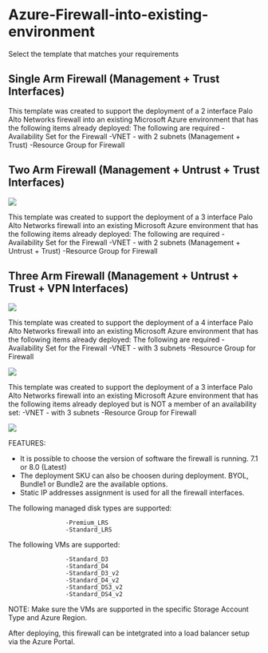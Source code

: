 # Azure-Firewall-into-existing-environment

Select the template that matches your requirements

## Single Arm Firewall (Management + Trust Interfaces)

This template was created to support the deployment of a 2 interface Palo Alto Networks firewall into an existing Microsoft Azure environment that has the following items already deployed:
The following are required
                    -Availability Set for the Firewall
                    -VNET - with 2 subnets (Management + Trust)
                    -Resource Group for Firewall

## Two Arm Firewall (Management + Untrust + Trust Interfaces)

[<img src="http://azuredeploy.net/deploybutton.png"/>](https://portal.azure.com/#create/Microsoft.Template/uri/https%3A%2F%2Fraw.githubusercontent.com%2Fwwce%2Fazure-arm%2Fmaster%2FAdd-new-firewalls-to-existing-deployment%2FAdd-New-Firewall-AzureDeploy-2NIC.json)

This template was created to support the deployment of a 3 interface Palo Alto Networks firewall into an existing Microsoft Azure environment that has the following items already deployed:
The following are required
                    -Availability Set for the Firewall
                    -VNET - with 2 subnets (Management + Untrust + Trust)
                    -Resource Group for Firewall

## Three Arm Firewall (Management + Untrust + Trust + VPN Interfaces)

[<img src="http://azuredeploy.net/deploybutton.png"/>](https://portal.azure.com/#create/Microsoft.Template/uri/https%3A%2F%2Fraw.githubusercontent.com%2Fwwce%2Fazure-arm%2Fmaster%2FAdd-new-firewalls-to-existing-deployment%2FAdd-New-Firewall-AzureDeploy.json)

This template was created to support the deployment of a 4 interface Palo Alto Networks firewall into an existing Microsoft Azure environment that has the following items already deployed:
The following are required
                    -Availability Set for the Firewall
                    -VNET - with 3 subnets
                    -Resource Group for Firewall

[<img src="http://azuredeploy.net/deploybutton.png"/>](https://portal.azure.com/#create/Microsoft.Template/uri/https%3A%2F%2Fraw.githubusercontent.com%2Fwwce%2Fazure-arm%2Fmaster%2FAdd-new-firewalls-to-existing-deployment%2FAdd-New-Firewall-AzureDeploy-4NIC.json)

This template was created to support the deployment of a 3 interface Palo Alto Networks firewall into an existing Microsoft Azure environment that has the following items already deployed but is NOT a member of an availability set:
                    -VNET - with 3 subnets
                    -Resource Group for Firewall

[<img src="http://azuredeploy.net/deploybutton.png"/>](https://portal.azure.com/#create/Microsoft.Template/uri/https%3A%2F%2Fraw.githubusercontent.com%2Fwwce%2Fazure-arm%2Fmaster%2FAdd-new-firewalls-to-existing-deployment%2FAdd-New-Firewall-AzureDeploy-no-AS.json)


FEATURES:

- It is possible to choose the version of software the firewall is running. 7.1 or 8.0 (Latest)
- The deployment SKU can also be choosen during deployment.  BYOL, Bundle1 or Bundle2 are the available options.
- Static IP addresses assignment is used for all the firewall interfaces.


The following managed disk types are supported:

                    -Premium_LRS
                    -Standard_LRS

The following VMs are supported:

                    -Standard_D3
                    -Standard_D4
                    -Standard_D3_v2
                    -Standard_D4_v2
                    -Standard_DS3_v2
                    -Standard_DS4_v2

NOTE: Make sure the VMs are supported in the specific Storage Account Type and Azure Region.

After deploying, this firewall can be intetgrated into a load balancer setup via the Azure Portal.

